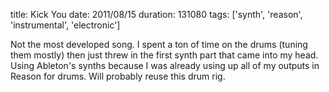 title: Kick You
date: 2011/08/15
duration: 131080
tags: ['synth', 'reason', 'instrumental', 'electronic']

Not the most developed song. I spent a ton of time on the drums (tuning them mostly) then just threw in the first synth part that came into my head. Using Ableton's synths because I was already using up all of my outputs in Reason for drums. Will probably reuse this drum rig.
